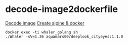 # decode-image2dockerfile
[Decode image](https://github.com/P3GLEG/Whaler)
[Create alpine & docker](https://github.com/Cethy/alpine-docker-client)

```shell=
docker exec -ti whaler_golang sh
./Whaler -sV=1.36 aquamars00/deeplook_cityeyes:1.1.0
```
